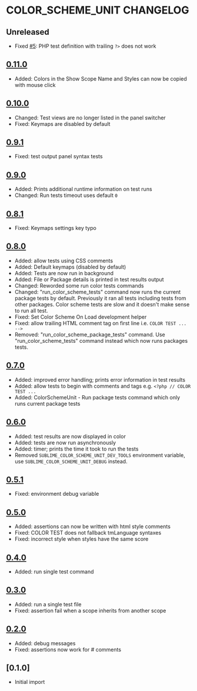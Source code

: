 # COLOR_SCHEME_UNIT CHANGELOG

## Unreleased

* Fixed [#5](https://github.com/gerardroche/sublime_color_scheme_unit/issues/5): PHP test definition with trailing `?>` does not work

## [0.11.0]

* Added: Colors in the Show Scope Name and Styles can now be copied with mouse click

## [0.10.0]

* Changed: Test views are no longer listed in the panel switcher
* Fixed: Keymaps are disabled by default

## [0.9.1]

* Fixed: test output panel syntax tests

## [0.9.0]

* Added: Prints additional runtime information on test runs
* Changed: Run tests timeout uses default `0`

## [0.8.1]

* Fixed: Keymaps settings key typo

## [0.8.0]

* Added: allow tests using CSS comments
* Added: Default keymaps (disabled by default)
* Added: Tests are now run in background
* Added: File or Package details is printed in test results output
* Changed: Reworded some run color tests commands
* Changed: "run_color_scheme_tests" command now runs the current package tests
  by default. Previously it ran all tests including tests from other packages.
  Color scheme tests are slow and it doesn't make sense to run all test.
* Fixed: Set Color Scheme On Load development helper
* Fixed: allow trailing HTML comment tag on first line i.e. `COLOR TEST ... -->`
* Removed: "run_color_scheme_package_tests" command. Use
  "run_color_scheme_tests" command instead which now runs packages tests.

## [0.7.0]

* Added: improved error handling; prints error information in test results
* Added: allow tests to begin with comments and tags e.g. `<?php // COLOR TEST ...`
* Added: ColorSchemeUnit - Run package tests command which only runs current package tests

## [0.6.0]

* Added: test results are now displayed in color
* Added: tests are now run asynchronously
* Added: timer; prints the time it took to run the tests
* Removed `SUBLIME_COLOR_SCHEME_UNIT_DEV_TOOLS` environment variable, use
  `SUBLIME_COLOR_SCHEME_UNIT_DEBUG` instead.

## [0.5.1]

* Fixed: environment debug variable

## [0.5.0]

* Added: assertions can now be written with html style comments
* Fixed: COLOR TEST does not fallback tmLanguage syntaxes
* Fixed: incorrect style when styles have the same score

## [0.4.0]

* Added: run single test command

## [0.3.0]

* Added: run a single test file
* Fixed: assertion fail when a scope inherits from another scope

## [0.2.0]

* Added: debug messages
* Fixed: assertions now work for # comments

## [0.1.0]

* Initial import

[0.11.0]: https://github.com/gerardroche/sublime_color_scheme_unit/compare/0.10.0...0.11.0
[0.10.0]: https://github.com/gerardroche/sublime_color_scheme_unit/compare/0.9.0...0.10.0
[0.9.1]: https://github.com/gerardroche/sublime_color_scheme_unit/compare/0.9.0...0.9.1
[0.9.0]: https://github.com/gerardroche/sublime_color_scheme_unit/compare/0.8.0...0.9.0
[0.8.1]: https://github.com/gerardroche/sublime_color_scheme_unit/compare/0.8.0...0.8.1
[0.8.0]: https://github.com/gerardroche/sublime_color_scheme_unit/compare/0.7.0...0.8.0
[0.7.0]: https://github.com/gerardroche/sublime_color_scheme_unit/compare/0.6.0...0.7.0
[0.6.0]: https://github.com/gerardroche/sublime_color_scheme_unit/compare/0.5.0...0.6.0
[0.5.1]: https://github.com/gerardroche/sublime_color_scheme_unit/compare/0.5.0...0.5.1
[0.5.0]: https://github.com/gerardroche/sublime_color_scheme_unit/compare/0.4.0...0.5.0
[0.4.0]: https://github.com/gerardroche/sublime_color_scheme_unit/compare/0.3.0...0.4.0
[0.3.0]: https://github.com/gerardroche/sublime_color_scheme_unit/compare/0.2.0...0.3.0
[0.2.0]: https://github.com/gerardroche/sublime_color_scheme_unit/compare/0.1.0...0.2.0
